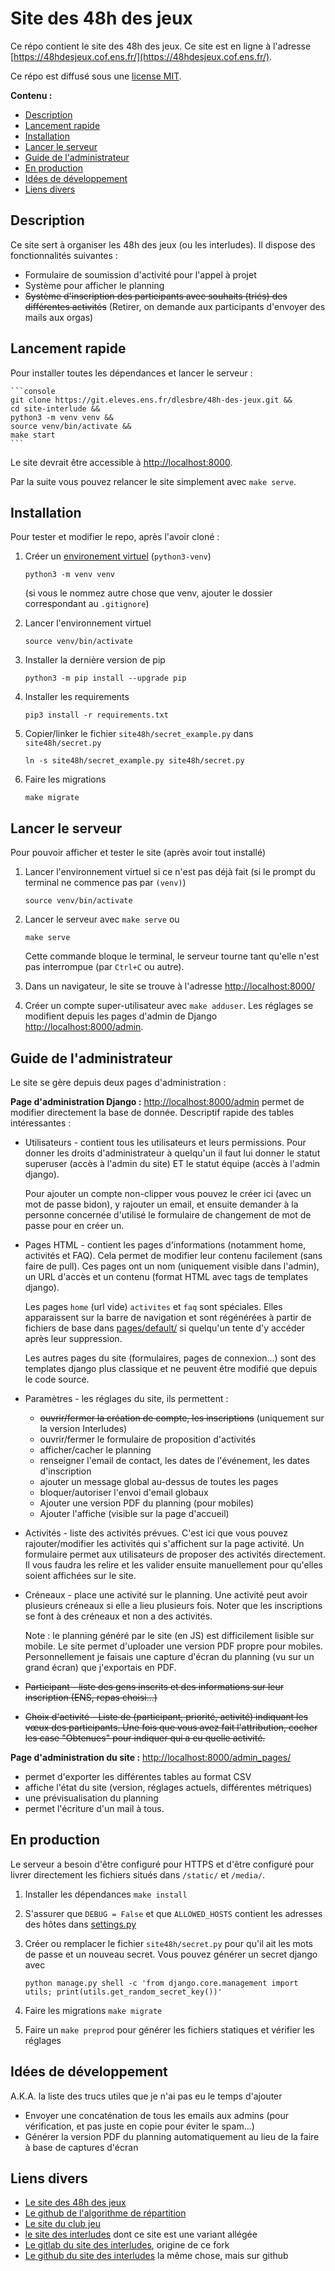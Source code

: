 # Site des 48h des jeux

Ce répo contient le site des 48h des jeux. Ce site est en ligne à l'adresse [https://48hdesjeux.cof.ens.fr/](https://48hdesjeux.cof.ens.fr/).

Ce répo est diffusé sous une [license MIT](https://choosealicense.com/licenses/mit/).

**Contenu :**
- [Description](#description)
- [Lancement rapide](#lancement-rapide)
- [Installation](#installation)
- [Lancer le serveur](#lancer-le-serveur)
- [Guide de l'administrateur](#guide-de-ladministrateur)
- [En production](#en-production)
- [Idées de développement](#idées-de-développement)
- [Liens divers](#liens-divers)

## Description

Ce site sert à organiser les 48h des jeux (ou les interludes). Il dispose des fonctionnalités suivantes :

- Formulaire de soumission d'activité pour l'appel à projet
- Système pour afficher le planning
- ~~Système d'inscription des participants avec souhaits (triés) des différentes
  activités~~ (Retirer, on demande aux participants d'envoyer des mails aux orgas)


## Lancement rapide

Pour installer toutes les dépendances et lancer le serveur :

	```console
	git clone https://git.eleves.ens.fr/dlesbre/48h-des-jeux.git &&
	cd site-interlude &&
	python3 -m venv venv &&
	source venv/bin/activate &&
	make start
	```

Le site devrait être accessible à [http://localhost:8000](http://localhost:8000).

Par la suite vous pouvez relancer le site simplement avec `make serve`.

## Installation

Pour tester et modifier le repo, après l'avoir cloné :

1. Créer un [environement
	virtuel](https://docs.python.org/3/tutorial/venv.html) (`python3-venv`)


	```console
	python3 -m venv venv
	```

	(si vous le nommez autre chose que venv, ajouter le dossier correspondant
    au `.gitignore`)

2. Lancer l'environnement virtuel

	```console
	source venv/bin/activate
	```

3. Installer la dernière version de pip

	```console
	python3 -m pip install --upgrade pip
	```

4. Installer les requirements

	```console
	pip3 install -r requirements.txt
	```

5. Copier/linker le fichier `site48h/secret_example.py` dans `site48h/secret.py`

	```console
	ln -s site48h/secret_example.py site48h/secret.py
	```

6. Faire les migrations

	```console
	make migrate
	```

## Lancer le serveur

Pour pouvoir afficher et tester le site (après avoir tout installé)

1. Lancer l'environnement virtuel si ce n'est pas déjà fait (si le prompt du
   terminal ne commence pas par `(venv)`)

	```console
	source venv/bin/activate
	```

2. Lancer le serveur avec `make serve` ou

	```console
	make serve
	```

	Cette commande bloque le terminal, le serveur tourne tant qu'elle n'est pas
	interrompue (par `Ctrl+C` ou autre).

3. Dans un navigateur, le site se trouve à l'adresse
   [http://localhost:8000/](http://localhost:8000/)

4. Créer un compte super-utilisateur avec `make adduser`. Les réglages se modifient depuis les pages d'admin de Django [http://localhost:8000/admin](http://localhost:8000/admin).

## Guide de l'administrateur

Le site se gère depuis deux pages d'administration :

**Page d'administration Django :** [http://localhost:8000/admin](http://localhost:8000/admin) permet de modifier directement la base de donnée. Descriptif rapide des tables intéressantes :

- Utilisateurs - contient tous les utilisateurs et leurs permissions. Pour
  donner les droits d'administrateur à quelqu'un il faut lui donner le statut
  superuser (accès à l'admin du site) ET le statut équipe (accès à l'admin
  django).

	Pour ajouter un compte non-clipper vous pouvez le créer ici (avec un
  mot de passe bidon), y rajouter un email, et ensuite demander à la personne
  concernée d'utilisé le formulaire de changement de mot de passe pour en créer un.

- Pages HTML - contient les pages d'informations (notamment home, activités et
  FAQ). Cela permet de modifier leur contenu facilement (sans faire de pull).
  Ces pages ont un nom (uniquement visible dans l'admin), un URL d'accès et un
  contenu (format HTML avec tags de templates django).

	Les pages `home` (url vide) `activites` et `faq` sont spéciales. Elles
  apparaissent sur la barre de navigation et sont régénérées à partir de
  fichiers de base dans [pages/default/](./pages/default/) si quelqu'un tente
  d'y accéder après leur suppression.

	Les autres pages du site (formulaires, pages de connexion...) sont des
	templates django plus classique et ne peuvent être modifié que depuis le code
	source.

- Paramètres - les réglages du site, ils permettent :
	- ~~ouvrir/fermer la création de compte, les inscriptions~~ (uniquement sur la version Interludes)
	- ouvrir/fermer le formulaire de proposition d'activités
	- afficher/cacher le planning
	- renseigner l'email de contact, les dates de l'événement, les dates d'inscription
	- ajouter un message global au-dessus de toutes les pages
	- bloquer/autoriser l'envoi d'email globaux
	- Ajouter une version PDF du planning (pour mobiles)
	- Ajouter l'affiche (visible sur la page d'accueil)

- Activités - liste des activités prévues. C'est ici que vous pouvez
	rajouter/modifier les activités qui s'affichent sur la page activité. Un
	formulaire permet aux utilisateurs de proposer des activités directement. Il
	vous faudra les relire et les valider ensuite manuellement pour qu'elles
	soient affichées sur le site.

- Créneaux - place une activité sur le planning. Une activité peut avoir
  plusieurs créneaux si elle a lieu plusieurs fois. Noter que les inscriptions
  se font à des créneaux et non a des activités.

	Note : le planning généré par le site (en JS) est difficilement lisible sur
	mobile. Le site permet d'uploader une version PDF propre pour mobiles.
	Personnellement je faisais une capture d'écran du planning (vu sur un grand
	écran) que j'exportais en PDF.

- ~~Participant - liste des gens inscrits et des informations sur leur inscription
  (ENS, repas choisi...)~~

- ~~Choix d'activité - Liste de (participant, priorité, activité) indiquant les
  vœux des participants. Une fois que vous avez fait l'attribution, cocher les
  case "Obtenues" pour indiquer qui a eu quelle activité.~~


**Page d'administration du site :** [http://localhost:8000/admin_pages/](http://localhost:8000/admin_pages/)
- permet d'exporter les différentes tables au format CSV
- affiche l'état du site (version, réglages actuels, différentes métriques)
- une prévisualisation du planning
- permet l'écriture d'un mail à tous.

## En production

Le serveur a besoin d'être configuré pour HTTPS et d'être configuré pour livrer directement les fichiers situés dans `/static/` et `/media/`.

1. Installer les dépendances `make install`

2. S'assurer que `DEBUG = False` et que `ALLOWED_HOSTS` contient les adresses des hôtes dans [settings.py](./site48h/settings.py)

3. Créer ou remplacer le fichier `site48h/secret.py` pour qu'il ait les mots de passe et un nouveau secret. Vous pouvez générer un secret django avec

	```console
	python manage.py shell -c 'from django.core.management import utils; print(utils.get_random_secret_key())'
	```

4. Faire les migrations `make migrate`

5. Faire un `make preprod` pour générer les fichiers statiques et vérifier les réglages

## Idées de développement

A.K.A. la liste des trucs utiles que je n'ai pas eu le temps d'ajouter

- Envoyer une concaténation de tous les emails aux admins (pour vérification, et pas juste en copie pour éviter le spam...)
- Générer la version PDF du planning automatiquement au lieu de la faire à base de captures d'écran

## Liens divers

- [Le site des 48h des jeux](https://48hdesjeux.cof.ens.fr/)
- [Le github de l'algorithme de répartition](https://github.com/Imakoala/InterludesMatchings)
- [Le site du club jeu](https://jeux.cof.ens.fr/)
- [le site des interludes](https://interludes.ens.fr/) dont ce site est une variant allégée
- [Le gitlab du site des interludes](https://git.eleves.ens.fr/dlesbre/site-interludes), origine de ce fork
- [Le github du site des interludes](https://github.com/dlesbre/site-interludes) la même chose, mais sur github

